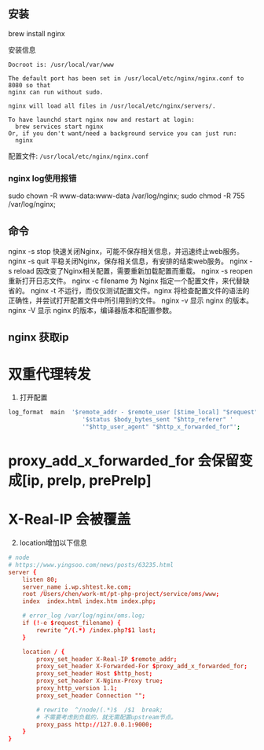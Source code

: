 
## 安装
brew install nginx

安装信息

```
Docroot is: /usr/local/var/www

The default port has been set in /usr/local/etc/nginx/nginx.conf to 8080 so that
nginx can run without sudo.

nginx will load all files in /usr/local/etc/nginx/servers/.

To have launchd start nginx now and restart at login:
  brew services start nginx
Or, if you don't want/need a background service you can just run:
  nginx
```

配置文件: `/usr/local/etc/nginx/nginx.conf`


### nginx log使用报错

sudo chown -R www-data:www-data /var/log/nginx;
sudo chmod -R 755 /var/log/nginx;

## 命令
nginx -s stop       快速关闭Nginx，可能不保存相关信息，并迅速终止web服务。
nginx -s quit       平稳关闭Nginx，保存相关信息，有安排的结束web服务。
nginx -s reload     因改变了Nginx相关配置，需要重新加载配置而重载。
nginx -s reopen     重新打开日志文件。
nginx -c filename   为 Nginx 指定一个配置文件，来代替缺省的。
nginx -t            不运行，而仅仅测试配置文件。nginx 将检查配置文件的语法的正确性，并尝试打开配置文件中所引用到的文件。
nginx -v            显示 nginx 的版本。
nginx -V            显示 nginx 的版本，编译器版本和配置参数。

## nginx 获取ip


# 双重代理转发

1. 打开配置

```bash
log_format  main  '$remote_addr - $remote_user [$time_local] "$request" '
                     '$status $body_bytes_sent "$http_referer" '
                     '"$http_user_agent" "$http_x_forwarded_for"';

```
# proxy_add_x_forwarded_for 会保留变成[ip, preIp, prePreIp]
# X-Real-IP 会被覆盖

2. location增加以下信息

```conf
# node
# https://www.yingsoo.com/news/posts/63235.html
server {
    listen 80;
    server_name i.wp.shtest.ke.com;
    root /Users/chen/work-mt/pt-php-project/service/oms/www;
    index  index.html index.htm index.php;

    # error_log /var/log/nginx/oms.log;
    if (!-e $request_filename) {
        rewrite ^/(.*) /index.php?$1 last;
    }

    location / {
        proxy_set_header X-Real-IP $remote_addr;
        proxy_set_header X-Forwarded-For $proxy_add_x_forwarded_for;
        proxy_set_header Host $http_host;
        proxy_set_header X-Nginx-Proxy true;
        proxy_http_version 1.1;
        proxy_set_header Connection "";

        # rewrite  ^/node/(.*)$  /$1  break;
        # 不需要考虑到负载的，就无需配置upstream节点。
        proxy_pass http://127.0.0.1:9000;
    }
}
```